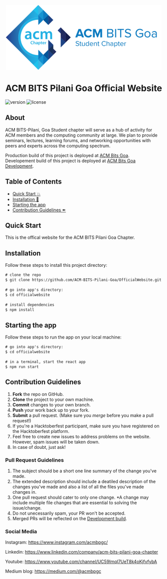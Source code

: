 <p align="center">
<img width="500" src="https://github.com/ACM-BITS-Pilani-Goa/OfficialWebsite/blob/main/src/images/ACM%20logo%20textRight.svg">
</p>

<h1 align="center"> ACM BITS Pilani Goa Official Website </h1>

![version](https://img.shields.io/badge/version-1.0.0-blue.svg) ![license](https://img.shields.io/badge/license-MIT-blue.svg)

## About
ACM BITS-Pilani, Goa Student chapter will serve as a hub of activity for ACM members and the computing community at large. We plan to provide seminars, lectures, learning forums, and networking opportunities with peers and experts across the computing spectrum.

Production build of this project is deployed at [ACM Bits Goa](https://bitsg.acm.org/).
<br />
Developement build of this project is deployed at [ACM Bits Goa Development](https://acmbitsgoa.netlify.app/).

## Table of Contents
- [Quick Start :boom:](#quick-start)
- [Installation 🐣](#installation)
- [Starting the app](#starting-the-app)
- [Contribution Guidelines ✒](#contribution-guidelines)

## Quick Start
This is the offical website for the ACM BITS Pilani Goa Chapter.


## Installation

Follow these steps to install this project directory:

```
# clone the repo
$ git clone https://github.com/ACM-BITS-Pilani-Goa/OfficialWebsite.git

# go into app's directory:
$ cd officialwebsite

# install dependencies
$ npm install
```

## Starting the app

Follow these steps to run the app on your local machine:

```
# go into app's directory:
$ cd officialwebsite

# in a terminal, start the react app
$ npm run start

```

## Contribution Guidelines
1. **Fork** the repo on GitHub.
2. **Clone** the project to your own machine.
3. **Commit** changes to your own branch.
4. **Push** your work back up to your fork.
5. **Submit** a pull request. (Make sure you *merge* before you make a pull request!)
6. If you're a Hacktoberfest participant, make sure you have registered on the Hacktoberfest platform.
7. Feel free to create new issues to address problems on the website. However, spam issues will be taken down.
8. In case of doubt, just ask!

### Pull Request Guidelines
1. The subject should be a short one line summary of the change you've made.
2. The extended description should include a deatiled description of the changes you've made and also a list of all the files you've made changes in.
3. One pull request should cater to only one change. *A change may include multiple file changes that are essential to solving the issue/change.
4. Do not unecessarily spam, your PR won't be accepted.
5. Merged PRs will be reflected on the [Development build](https://acmbitsgoa.netlify.app/).

### Social Media

Instagram: <https://www.instagram.com/acmbpgc/>

Linkedin: <https://www.linkedin.com/company/acm-bits-pilani-goa-chapter>

Youtube: <https://www.youtube.com/channel/UC59ImqI7UeT8k4oKjfvfybA>

Medium blog: <https://medium.com/@acmbpgc>
